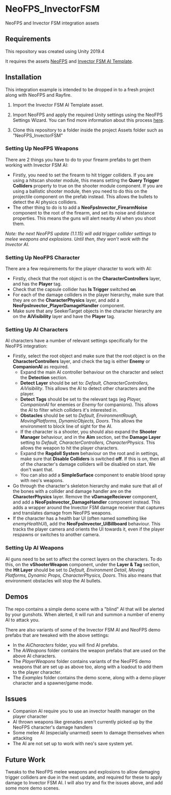 # NeoFPS_InvectorFSM
NeoFPS and Invector FSM integration assets 

## Requirements

This repository was created using Unity 2019.4

It requires the assets [NeoFPS](https://assetstore.unity.com/packages/templates/systems/neofps-150179?aid=1011l58Ft) and [Invector FSM AI Template](https://assetstore.unity.com/packages/tools/ai/fsm-ai-template-123618?aid=1011l58Ft).

## Installation

This integration example is intended to be dropped in to a fresh project along with NeoFPS and Rayfire.

1. Import the Invector FSM AI Template asset.

2. Import NeoFPS and apply the required Unity settings using the NeoFPS Settings Wizard. You can find more information about this process [here](https://docs.neofps.com/manual/neofps-installation.html).

3. Clone this repository to a folder inside the project Assets folder such as "NeoFPS_InvectorFSM"

### Setting Up NeoFPS Weapons

There are 2 things you have to do to your firearm prefabs to get them working with Invector FSM AI:
- Firstly, you need to set the firearm to hit trigger colliders. If you are using a hitscan shooter module, this means setting the **Query Trigger Colliders** property to true on the shooter module component. If you are using a ballistic shooter module, then you need to do this on the projectile component on the prefab instead. This allows the bullets to detect the AI physics colliders.
- The other thing to do is to add a **NeoFpsInvector_FirearmNoise** component to the root of the firearm, and set its noise and distance properties. This means the guns will alert nearby AI when you shoot them.

*Note: the next NeoFPS update (1.1.15) will add trigger collider settings to melee weapons and explosions. Until then, they won't work with the Invector AI.*

### Setting Up NeoFPS Character

There are a few requirements for the player character to work with AI:
- Firstly, check that the root object is on the **CharacterControllers** layer, and has the **Player** tag.
- Check that the capsule collider has **Is Trigger** switched **on**
- For each of the damage colliders in the player hierarchy, make sure that they are on the **CharacterPhysics** layer, and add a **NeoFpsInvector_PlayerDamageHandler** component.
- Make sure that any SeekerTarget objects in the character hierarchy are on the **AiVisibility** layer and have the **Player** tag.

### Setting Up AI Characters

AI characters have a number of relevant settings specifically for the NeoFPS integration:
- Firstly, select the root object and make sure that the root object is on the **CharacterControllers** layer, and check the tag is either **Enemy** or **CompanionAI** as required.
  - Expand the main AI controller behaviour on the character and select the **Detection** section.
  - **Detect Layer** should be set to: *Default, CharacterControllers, AiVisibility*. This allows the AI to detect other characters and the player.
  - **Detect Tags** should be set to the relevant tags (eg *Player, CompanionAI* for enemies or *Enemy* for companions). This allows the AI to filter which colliders it's interested in.
  - **Obstacles** should be set to *Default, EnvironmentRough, MovingPlatforms, DynamicObjects, Doors*. This allows the environment to block line of sight for the AI.
  - If the character is a shooter, you should also expand the **Shooter Manager** behaviour, and in the **Aim** section, set the **Damage Layer** setting to *Default, CharacterControllers, CharacterPhysics*. This allows the weapon to hit the player characters.
  - Expand the **Ragdoll System** behaviour on the root and in settings, make sure that **Disable Colliders** is switched **off**. If this is on, then all of the character's damage colliders will be disabled on start. We don't want that.
  - You can also add a **SimpleSurface** component to enable blood spray with neo's weapons.
- Go through the character's skeleton hierarchy and make sure that all of the bones with a collider and damage handler are on the **CharacterPhysics** layer. Remove the **vDamageReciever** component, and add a **NeoFpsInvector_DamageHandler** component instead. This adds a wrapper around the Invector FSM damage receiver that captures and translates damage from NeoFPS weapons.
- If the character has a health bar UI (often named something like *enemyHealthUI*), add the **NeoFpsInvector_UiBillboard** behaviour. This tracks the player camera and orients the UI towards it, even if the player respawns or switches to another camera.

### Setting Up AI Weapons

AI guns need to be set to affect the correct layers on the characters. To do this, on the **vShooterWeapon** component, under the **Layer & Tag** section, the **Hit Layer** should be set to *Default, Environment Detail, Moving Platforms, Dynamic Props, CharacterPhysics, Doors*. This also means that environment obstacles will stop the AI bullets.

## Demos

The repo contains a simple demo scene with a "blind" AI that will be alerted by your gunshots. When alerted, it will run and summon a number of enemy AI to attack you.

There are also variants of some of the Invector FSM AI and NeoFPS demo prefabs that are tweaked with the above settings:
- In the *AiCharacters* folder, you will find AI prefabs.
- The *AiWeapons* folder contains the weapon prefabs that are used on the above AI characters.
- The *PlayerWeapons* folder contains variants of the NeoFPS demo weapons that are set up as above too, along with a loadout to add them to the player character.
- The *Examples* folder contains the demo scene, along with a demo player character and a spawner/game mode.

## Issues

- Companion AI require you to use an invector health manager on the player character
- AI thrown weapons like grenades aren't currently picked up by the NeoFPS character's damage handlers
- Some melee AI (especially unarmed) seem to damage themselves when attacking
- The AI are not set up to work with neo's save system yet.

## Future Work

Tweaks to the NeoFPS melee weapons and explosions to allow damaging trigger colliders are due in the next update, and required for these to apply damage to Invector FSM AI. I will also try and fix the issues above, and add some more demo scenes.